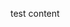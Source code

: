 <!--
Quick tips: 
images:   ![alt_text](/assets/image_name.png){:.center-image}
links:    [link_text](url)
eqn:      $x$ for inline, $$x$$ for centered
red:      <div class="red">text</div>
-->

test content

